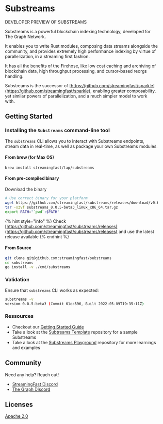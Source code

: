 # Substreams

DEVELOPER PREVIEW OF SUBSTREAMS

Substreams is a powerful blockchain indexing technology, developed for The Graph Network.

It enables you to write Rust modules, composing data streams alongside the community, and provides extremely high performance indexing by virtue of parallelization, in a streaming first fashion.

It has all the benefits of the Firehose, like low cost caching and archiving of blockchain data, high throughput processing, and cursor-based reorgs handling.

Substreams is the successor of [https://github.com/streamingfast/sparkle](https://github.com/streamingfast/sparkle), enabling greater composability, yet similar powers of parallelization, and a much simpler model to work with.

## Getting Started

### Installing the `Substreams` command-line tool

The `substreams` CLI allows you to interact with Substreams endpoints, stream data in real-time, as well as package your own Substreams modules.

#### From brew (for Max OS)

```
brew install streamingfast/tap/substreams
```

#### From pre-compiled binary

Download the binary

```bash
# Use correct binary for your platform
wget https://github.com/streamingfast/substreams/releases/download/v0.0.5-beta3/substreams_0.0.5-beta3_linux_x86_64.tar.gz
tar -xzvf substreams_0.0.5-beta3_linux_x86_64.tar.gz
export PATH="`pwd`:$PATH"
```

{% hint style="info" %}
Check [https://github.com/streamingfast/substreams/releases](https://github.com/streamingfast/substreams/releases) and use the latest release available
{% endhint %}

#### From Source

```bash
git clone git@github.com:streamingfast/substreams
cd substreams
go install -v ./cmd/substreams
```

### Validation

Ensure that `substreams` CLI works as expected:

```bash
substreams -v
version 0.0.5-beta3 (Commit 61cc596, Built 2022-05-09T19:35:11Z)
```

### Ressources

* Checkout our [Getting Started Guide](docs/developer-guide/overview.md)
* Take a look at the [Subtreams Template](https://github.com/streamingfast/substreams-template) repository for a sample Substreams
* Take a look at the [Substreams Playground](https://github.com/streamingfast/substreams-playground) repository for more learnings and examples

## Community

Need any help? Reach out!

* [StreamingFast Discord](https://discord.gg/jZwqxJAvRs)
* [The Graph Discord](https://discord.gg/vtvv7FP)

## Licenses

[Apache 2.0](LICENSE/)
